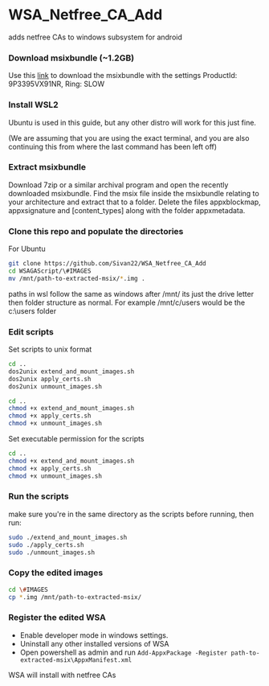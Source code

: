 # WSA_Netfree_CA_Add
adds netfree CAs to windows subsystem for android

### Download msixbundle (~1.2GB)

Use this [link](https://store.rg-adguard.net/) to download the msixbundle with the settings ProductId: 9P3395VX91NR, Ring: SLOW

### Install WSL2

Ubuntu is used in this guide, but any other distro will work for this just fine.

(We are assuming that you are using the exact terminal, and you are also continuing this from where the last command has been left off)


### Extract msixbundle

Download 7zip or a similar archival program and open the recently downloaded msixbundle. Find the msix file inside the msixbundle relating to your architecture and extract that to a folder.
Delete the files appxblockmap, appxsignature and \[content_types\] along with the folder appxmetadata.

### Clone this repo and populate the directories

For Ubuntu

```bash
git clone https://github.com/Sivan22/WSA_Netfree_CA_Add
cd WSAGAScript/\#IMAGES
mv /mnt/path-to-extracted-msix/*.img .
```

paths in wsl follow the same as windows after /mnt/ its just the drive letter then folder structure as normal. For example /mnt/c/users would be the c:\users folder

### Edit scripts

Set scripts to unix format
```bash
cd ..
dos2unix extend_and_mount_images.sh
dos2unix apply_certs.sh
dos2unix unmount_images.sh
```


```bash
cd ..
chmod +x extend_and_mount_images.sh
chmod +x apply_certs.sh
chmod +x unmount_images.sh
```

Set executable permission for the scripts

```bash
cd ..
chmod +x extend_and_mount_images.sh
chmod +x apply_certs.sh
chmod +x unmount_images.sh
```

### Run the scripts

make sure you're in the same directory as the scripts before running, then run:

```bash
sudo ./extend_and_mount_images.sh
sudo ./apply_certs.sh
sudo ./unmount_images.sh
```

### Copy the edited images

```bash
cd \#IMAGES
cp *.img /mnt/path-to-extracted-msix/
```

### Register the edited WSA

- Enable developer mode in windows settings.
- Uninstall any other installed versions of WSA
- Open powershell as admin and run `Add-AppxPackage -Register path-to-extracted-msix\AppxManifest.xml`

WSA will install with netfree CAs
